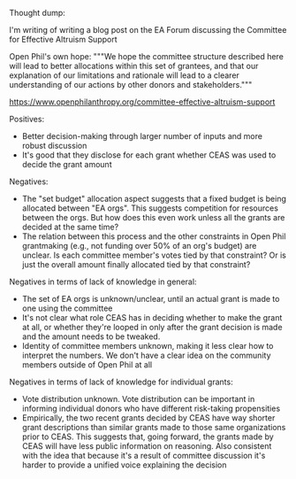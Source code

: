 Thought dump:

I'm writing of writing a blog post on the EA Forum discussing the Committee for Effective Altruism Support

Open Phil's own hope: """We hope the committee structure described here will lead to better allocations within this set of grantees, and that our explanation of our limitations and rationale will lead to a clearer understanding of our actions by other donors and stakeholders."""

https://www.openphilanthropy.org/committee-effective-altruism-support

Positives:

- Better decision-making through larger number of inputs and more robust discussion
- It's good that they disclose for each grant whether CEAS was used to decide the grant amount

Negatives:

- The "set budget" allocation aspect suggests that a fixed budget is being allocated between "EA orgs". This suggests competition for resources between the orgs. But how does this even work unless all the grants are decided at the same time?
- The relation between this process and the other constraints in Open Phil grantmaking (e.g., not funding over 50% of an org's budget) are unclear. Is each committee member's votes tied by that constraint? Or is just the overall amount finally allocated tied by that constraint?

Negatives in terms of lack of knowledge in general:
- The set of EA orgs is unknown/unclear, until an actual grant is made to one using the committee
- It's not clear what role CEAS has in deciding whether to make the grant at all, or whether they're looped in only after the grant decision is made and the amount needs to be tweaked.
- Identity of committee members unknown, making it less clear how to interpret the numbers. We don't have a clear idea on the community members outside of Open Phil at all

Negatives in terms of lack of knowledge for individual grants:
- Vote distribution unknown. Vote distribution can be important in informing individual donors who have different risk-taking propensities
- Empirically, the two recent grants decided by CEAS have way shorter grant descriptions than similar grants made to those same organizations prior to CEAS. This suggests that, going forward, the grants made by CEAS will have less public information on reasoning. Also consistent with the idea that because it's a result of committee discussion it's harder to provide a unified voice explaining the decision